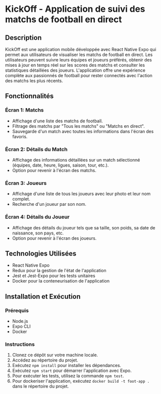 # KickOff - Application de suivi des matchs de football en direct

## Description
KickOff est une application mobile développée avec React Native Expo qui permet aux utilisateurs de visualiser les matchs de football en direct. Les utilisateurs peuvent suivre leurs équipes et joueurs préférés, obtenir des mises à jour en temps réel sur les scores des matchs et consulter les statistiques détaillées des joueurs. L'application offre une expérience complète aux passionnés de football pour rester connectés avec l'action des matchs les plus récents.

## Fonctionnalités

### Écran 1: Matchs
- Affichage d'une liste des matchs de football.
- Filtrage des matchs par "Tous les matchs" ou "Matchs en direct".
- Sauvegarde d'un match avec toutes les informations dans l'écran des favoris.

### Écran 2: Détails du Match
- Affichage des informations détaillées sur un match sélectionné (équipes, date, heure, ligues, saison, tour, etc.).
- Option pour revenir à l'écran des matchs.

### Écran 3: Joueurs
- Affichage d'une liste de tous les joueurs avec leur photo et leur nom complet.
- Recherche d'un joueur par son nom.

### Écran 4: Détails du Joueur
- Affichage des détails du joueur tels que sa taille, son poids, sa date de naissance, son pays, etc.
- Option pour revenir à l'écran des joueurs.

## Technologies Utilisées
- React Native Expo
- Redux pour la gestion de l'état de l'application
- Jest et Jest-Expo pour les tests unitaires
- Docker pour la conteneurisation de l'application

## Installation et Exécution

### Prérequis
- Node.js
- Expo CLI
- Docker

### Instructions
1. Clonez ce dépôt sur votre machine locale.
2. Accédez au répertoire du projet.
3. Exécutez `npm install` pour installer les dépendances.
4. Exécutez `npm start` pour démarrer l'application avec Expo.
5. Pour exécuter les tests, utilisez la commande `npm test`.
6. Pour dockeriser l'application, exécutez `docker build -t foot-app .` dans le répertoire du projet.

